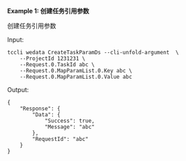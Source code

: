 **Example 1: 创建任务引用参数**

创建任务引用参数

Input: 

```
tccli wedata CreateTaskParamDs --cli-unfold-argument  \
    --ProjectId 1231231 \
    --Request.0.TaskId abc \
    --Request.0.MapParamList.0.Key abc \
    --Request.0.MapParamList.0.Value abc
```

Output: 
```
{
    "Response": {
        "Data": {
            "Success": true,
            "Message": "abc"
        },
        "RequestId": "abc"
    }
}
```

